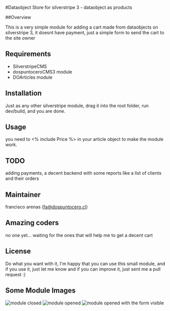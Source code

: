 #Dataobject Store for silverstripe 3 - dataobject as products

##Overview

This is a very simple module for adding a cart made from dataobjects on silverstripe 3, it doesnt have payment, just a simple form to send the cart to the site owner

## Requirements ##
- SilverstripeCMS
- dospuntoceroCMS3 module
- DOArticles module

## Installation ##
Just as any other silverstripe module, drag it into the root folder, run dev/build, and you are done.

## Usage ##
you need to <% include Price %> in your article object to make the module work. 


## TODO ##
adding payments, a decent backend with some reports like a list of clients and their orders

## Maintainer ##
francisco arenas (fa@dospuntocero.cl)

## Amazing coders ##
no one yet... waiting for the ones that will help me to get a decent cart

## License ##
Do what you want with it, I'm happy that you can use this small module, and if you use it, just let me know and if you can improve it, just sent me a pull request :)

## Some Module Images ##

![module closed](https://img.skitch.com/20120911-jfa9tq92ifp79ayisxqy3a8sbe.png "module closed")
![module opened](https://img.skitch.com/20120911-7fyfbjn6t24jgj2h49dbc1peu.png "module opened")
![module opened with the form visible](https://img.skitch.com/20120911-q2x4cxy1f267jwbrxpg8w7ujhn.png "module opened with the form visible")